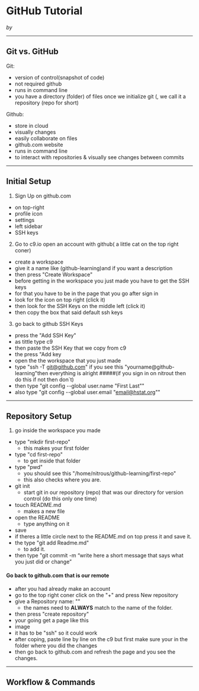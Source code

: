 # GitHub Tutorial

_by <Daysi Patino>_

---
## Git vs. GitHub  
Git: 
 * version of control(snapshot of code)     
 * not required github       
 * runs in command line      
 * you have a directory (folder) of files once we initialize git (, we call it a repository (repo for short)     

Github:  
 * store in cloud        
 * visually changes  
 * easily collaborate on files   
 * github.com website   
 * runs in command line     
 * to interact with repositories & visually  see changes between commits  


---
## Initial Setup 

1. Sign Up on github.com
 * on top-right 
 * profile icon 
 * settings
 * left sidebar 
 * SSH keys
2. Go to c9.io open an account with github( a little cat on the top right coner)
 * create a workspace 
 * give it a name like (github-learning)and if you want a description
 * then press "Create Workspace"
 * before getting in the workspace you just made you have to get the SSH keys 
 * for that you have to be in the page that you go after sign in
 * look for the icon on top right (click it)
 * then look for the SSH Keys on the middle left (click it)
 * then copy the box that said default ssh keys
3. go back to github SSH Keys 
 * press the "Add SSH Key"
 * as tittle type c9
 * then paste the SSH Key that we copy from c9
 * the press "Add key
 * open the the workspace that you just made 
 * type "ssh -T git@github.com" if you see this "yourname@github-learning"then everything is alright
 #####(if you sign in on nitrout then do this if not then don`t)
 * then type "git config --global user.name "First Last""
 * also type "git config --global user.email "email@hstat.org""

---
## Repository Setup
1. go inside the workspace you made
* type "mkdir first-repo"
   * this makes your first folder
* type "cd first-repo" 
   * to get inside that folder
* type "pwd"   
  * you should see this "/home/nitrous/github-learning/first-repo"
  * this also checks where you are.
* git init
  * start git in our repository (repo) that was our directory for version control (do this only one time)
* touch README.md
  * makes a new file 
* open the README 
  * type anything on it
* save 
 * if theres a little circle next to the README.md on top press it and save it.
* the type "git add Readme.md" 
  * to add it.
*  then type "git commit -m “write here a short message that says what you just did or change”
#### Go back to github.com that is our remote
* after you had already make an account
* go to the top right coner click on the "+" and press New repository
* give a  Repository name: ""
  * the names need to **ALWAYS** match to the name of the folder.
* then press "create repository"
* your going get a page like this 
 * image
* it has to be "ssh" so it could work
* after coping, paste line by line on the c9 but first make sure your in the folder where you did the changes
* then go back to github.com and refresh the page and you see the changes.

---
## Workflow & Commands
